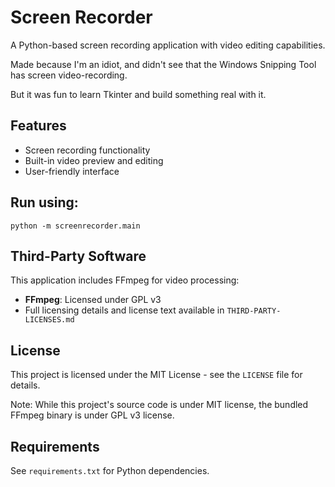 # Screen Recorder

A Python-based screen recording application with video editing capabilities.

Made because I'm an idiot, and didn't see that the Windows Snipping Tool has screen video-recording.

But it was fun to learn Tkinter and build something real with it.

## Features

- Screen recording functionality
- Built-in video preview and editing
- User-friendly interface

## Run using:
`python -m screenrecorder.main`

## Third-Party Software

This application includes FFmpeg for video processing:
- **FFmpeg**: Licensed under GPL v3 
- Full licensing details and license text available in `THIRD-PARTY-LICENSES.md`

## License

This project is licensed under the MIT License - see the `LICENSE` file for details.

Note: While this project's source code is under MIT license, the bundled FFmpeg binary is under GPL v3 license.

## Requirements

See `requirements.txt` for Python dependencies.